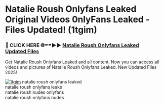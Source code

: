 # Natalie Roush Onlyfans Leaked Original Videos 0nlyFans Leaked - Files Updated! (1tgim)

<h3>🔴 CLICK HERE 🌐==►► <a href="https://tinyurl.com/2wckxsce" rel="nofollow">Natalie Roush Onlyfans Leaked Updated Files</a></h3>

Get Natalie Roush Onlyfans Leaked and all content. Now you can access all videos and pictures of Natalie Roush Onlyfans Leaked. New Updated Files 2025!

[![1tgim](https://i.imgur.com/AFduVYN.gif)](https://tinyurl.com/2wckxsce)
natalie roush onlyfans leaked<br>
natalie roush onlyfans leaks<br>
natalie roush nudes onlyfans<br>
natalie roush onlyfans nudes